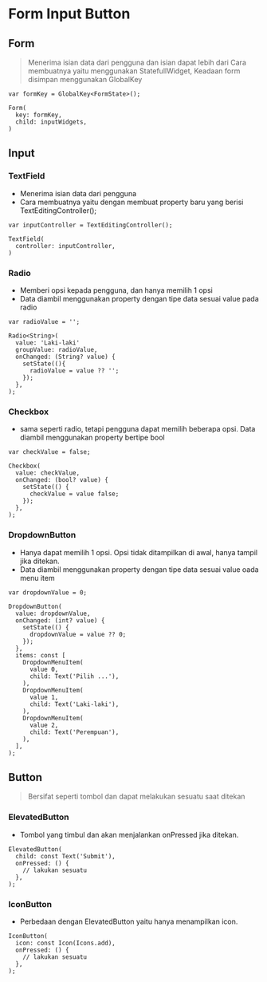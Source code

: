 # Form Input Button

## Form

> Menerima isian data dari pengguna dan isian dapat lebih dari
> Cara membuatnya yaitu menggunakan StatefullWidget, Keadaan form disimpan menggunakan GlobalKey<FormState>

```
var formKey = GlobalKey<FormState>();

Form(
  key: formKey,
  child: inputWidgets,
)
```

## Input

### TextField

- Menerima isian data dari pengguna
- Cara membuatnya yaitu dengan membuat property baru yang berisi TextEditingController();

```
var inputController = TextEditingController();

TextField(
  controller: inputController,
)
```

### Radio

- Memberi opsi kepada pengguna, dan hanya memilih 1 opsi
- Data diambil menggunakan property dengan tipe data sesuai value pada radio

```
var radioValue = '';

Radio<String>(
  value: 'Laki-laki'
  groupValue: radioValue,
  onChanged: (String? value) {
    setState((){
      radioValue = value ?? '';
    });
  },
);
```

### Checkbox

- sama seperti radio, tetapi pengguna dapat memilih beberapa opsi. Data diambil menggunakan property bertipe bool

```
var checkValue = false;

Checkbox(
  value: checkValue,
  onChanged: (bool? value) {
    setState(() {
      checkValue = value false;
    });
  },
);
```

### DropdownButton

- Hanya dapat memilih 1 opsi. Opsi tidak ditampilkan di awal, hanya tampil jika ditekan.
- Data diambil menggunakan property dengan tipe data sesuai value oada menu item

```
var dropdownValue = 0;

DropdownButton(
  value: dropdownValue,
  onChanged: (int? value) {
    setState(() {
      dropdownValue = value ?? 0;
    });
  },
  items: const [
    DropdownMenuItem(
      value 0,
      child: Text('Pilih ...'),
    ),
    DropdownMenuItem(
      value 1,
      child: Text('Laki-laki'),
    ),
    DropdownMenuItem(
      value 2,
      child: Text('Perempuan'),
    ),
  ],
);
```

## Button

> Bersifat seperti tombol dan dapat melakukan sesuatu saat ditekan

### ElevatedButton

- Tombol yang timbul dan akan menjalankan onPressed jika ditekan.

```
ElevatedButton(
  child: const Text('Submit'),
  onPressed: () {
    // lakukan sesuatu
  },
);
```

### IconButton

- Perbedaan dengan ElevatedButton yaitu hanya menampilkan icon.

```
IconButton(
  icon: const Icon(Icons.add),
  onPressed: () {
    // lakukan sesuatu
  },
);
```

